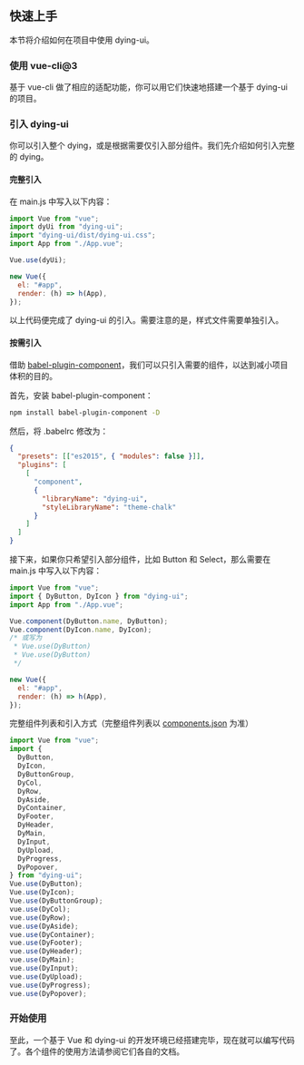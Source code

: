 ## 快速上手

本节将介绍如何在项目中使用 dying-ui。

### 使用 vue-cli@3

基于 vue-cli 做了相应的适配功能，你可以用它们快速地搭建一个基于 dying-ui 的项目。

### 引入 dying-ui

你可以引入整个 dying，或是根据需要仅引入部分组件。我们先介绍如何引入完整的 dying。

#### 完整引入

在 main.js 中写入以下内容：

```javascript
import Vue from "vue";
import dyUi from "dying-ui";
import "dying-ui/dist/dying-ui.css";
import App from "./App.vue";

Vue.use(dyUi);

new Vue({
  el: "#app",
  render: (h) => h(App),
});
```

以上代码便完成了 dying-ui 的引入。需要注意的是，样式文件需要单独引入。

#### 按需引入

借助 [babel-plugin-component](https://github.com/QingWei-Li/babel-plugin-component)，我们可以只引入需要的组件，以达到减小项目体积的目的。

首先，安装 babel-plugin-component：

```bash
npm install babel-plugin-component -D
```

然后，将 .babelrc 修改为：

```json
{
  "presets": [["es2015", { "modules": false }]],
  "plugins": [
    [
      "component",
      {
        "libraryName": "dying-ui",
        "styleLibraryName": "theme-chalk"
      }
    ]
  ]
}
```

接下来，如果你只希望引入部分组件，比如 Button 和 Select，那么需要在 main.js 中写入以下内容：

```javascript
import Vue from "vue";
import { DyButton, DyIcon } from "dying-ui";
import App from "./App.vue";

Vue.component(DyButton.name, DyButton);
Vue.component(DyIcon.name, DyIcon);
/* 或写为
 * Vue.use(DyButton)
 * Vue.use(DyButton)
 */

new Vue({
  el: "#app",
  render: (h) => h(App),
});
```

完整组件列表和引入方式（完整组件列表以 [components.json](https://github.com/ElemeFE/dying/blob/master/components.json) 为准）

```javascript
import Vue from "vue";
import {
  DyButton,
  DyIcon,
  DyButtonGroup,
  DyCol,
  DyRow,
  DyAside,
  DyContainer,
  DyFooter,
  DyHeader,
  DyMain,
  DyInput,
  DyUpload,
  DyProgress,
  DyPopover,
} from "dying-ui";
Vue.use(DyButton);
Vue.use(DyIcon);
Vue.use(DyButtonGroup);
vue.use(DyCol);
vue.use(DyRow);
vue.use(DyAside);
vue.use(DyContainer);
vue.use(DyFooter);
vue.use(DyHeader);
vue.use(DyMain);
vue.use(DyInput);
vue.use(DyUpload);
vue.use(DyProgress);
vue.use(DyPopover);
```

### 开始使用

至此，一个基于 Vue 和 dying-ui 的开发环境已经搭建完毕，现在就可以编写代码了。各个组件的使用方法请参阅它们各自的文档。

